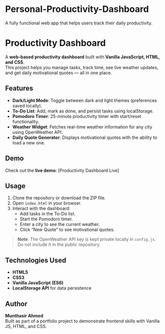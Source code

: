 # Personal-Productivity-Dashboard
A fully functional web app that helps users track their daily productivity.
# Productivity Dashboard

A **web-based productivity dashboard** built with **Vanilla JavaScript, HTML, and CSS**.  
This project helps you manage tasks, track time, see live weather updates, and get daily motivational quotes — all in one place.

## Features

- **Dark/Light Mode**: Toggle between dark and light themes (preferences saved locally).  
- **To-Do List**: Add, mark as done, and persist tasks using localStorage.  
- **Pomodoro Timer**: 25-minute productivity timer with start/reset functionality.  
- **Weather Widget**: Fetches real-time weather information for any city using OpenWeather API.  
- **Daily Quote Generator**: Displays motivational quotes with the ability to load a new one.  

## Demo

Check out the **live demo**: [Productivity Dashboard Live]

## Usage

1. Clone the repository or download the ZIP file.  
2. Open `index.html` in your browser.  
3. Interact with the dashboard:  
   - Add tasks in the To-Do list.  
   - Start the Pomodoro timer.  
   - Enter a city to see the current weather.  
   - Click “New Quote” to see motivational quotes.  

> **Note**: The OpenWeather API key is kept private locally in `config.js`. Do not include it in the public repository.

## Technologies Used

- **HTML5**  
- **CSS3**  
- **Vanilla JavaScript (ES6)**  
- **LocalStorage API** for data persistence  

## Author

**Munthasir Ahmed**  
Built as part of a portfolio project to demonstrate frontend skills with Vanilla JS, HTML, and CSS.
